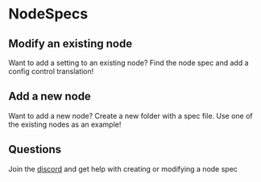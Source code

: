 # NodeSpecs

## Modify an existing node
Want to add a setting to an existing node? Find the node spec and add a config control translation!

## Add a new node
Want to add a new node? Create a new folder with a spec file. Use one of the existing nodes as an example!

## Questions
Join the [discord](https://discord.gg/Juchd4th) and get help with creating or modifying a node spec 
